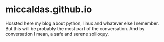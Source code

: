 # miccaldas.github.io
Hossted here my blog about python, linux and whatever else I remember.
But this will be probably the most part of the conversation.
And by conversation I mean, a safe and serene soliloquy.
